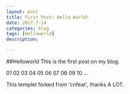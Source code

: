 ```yaml
---
layout: post
title: First Post: Hello World!
date: 2017-7-14
categories: blog
tags: [Helloworld]
description: 

---
```


##Helloworld
This is the first post on my blog.

01
02
03
04
05
06
07
08
09
10
...

This templet forked from 'cnfeat', thanks A LOT.

